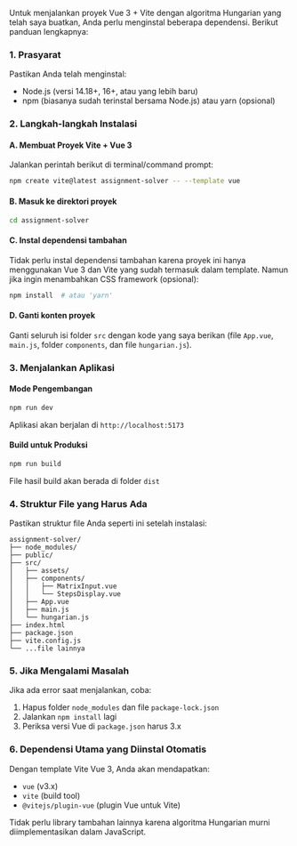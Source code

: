 Untuk menjalankan proyek Vue 3 + Vite dengan algoritma Hungarian yang telah saya buatkan, Anda perlu menginstal beberapa dependensi. Berikut panduan lengkapnya:

### 1. **Prasyarat**
Pastikan Anda telah menginstal:
- Node.js (versi 14.18+, 16+, atau yang lebih baru)
- npm (biasanya sudah terinstal bersama Node.js) atau yarn (opsional)

### 2. **Langkah-langkah Instalasi**

#### **A. Membuat Proyek Vite + Vue 3**
Jalankan perintah berikut di terminal/command prompt:

```bash
npm create vite@latest assignment-solver -- --template vue
```

#### **B. Masuk ke direktori proyek**
```bash
cd assignment-solver
```

#### **C. Instal dependensi tambahan**
Tidak perlu instal dependensi tambahan karena proyek ini hanya menggunakan Vue 3 dan Vite yang sudah termasuk dalam template. Namun jika ingin menambahkan CSS framework (opsional):

```bash
npm install  # atau 'yarn'
```

#### **D. Ganti konten proyek**
Ganti seluruh isi folder `src` dengan kode yang saya berikan (file `App.vue`, `main.js`, folder `components`, dan file `hungarian.js`).

### 3. **Menjalankan Aplikasi**

#### **Mode Pengembangan**
```bash
npm run dev
```
Aplikasi akan berjalan di `http://localhost:5173`

#### **Build untuk Produksi**
```bash
npm run build
```
File hasil build akan berada di folder `dist`

### 4. **Struktur File yang Harus Ada**
Pastikan struktur file Anda seperti ini setelah instalasi:

```
assignment-solver/
├── node_modules/
├── public/
├── src/
│   ├── assets/
│   ├── components/
│   │   ├── MatrixInput.vue
│   │   └── StepsDisplay.vue
│   ├── App.vue
│   ├── main.js
│   └── hungarian.js
├── index.html
├── package.json
├── vite.config.js
└── ...file lainnya
```

### 5. **Jika Mengalami Masalah**
Jika ada error saat menjalankan, coba:
1. Hapus folder `node_modules` dan file `package-lock.json`
2. Jalankan `npm install` lagi
3. Periksa versi Vue di `package.json` harus 3.x

### 6. **Dependensi Utama yang Diinstal Otomatis**
Dengan template Vite Vue 3, Anda akan mendapatkan:
- `vue` (v3.x)
- `vite` (build tool)
- `@vitejs/plugin-vue` (plugin Vue untuk Vite)

Tidak perlu library tambahan lainnya karena algoritma Hungarian murni diimplementasikan dalam JavaScript.
